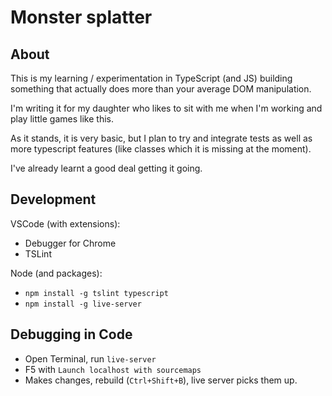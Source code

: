 # Monster splatter

## About

This is my learning / experimentation in TypeScript (and JS) building
something that actually does more than your average DOM manipulation.

I'm writing it for my daughter who likes to sit with me when I'm working
and play little games like this.

As it stands, it is very basic, but I plan to try and integrate tests
as well as more typescript features (like classes which it is missing at the
moment).

I've already learnt a good deal getting it going.

## Development

VSCode (with extensions):

- Debugger for Chrome
- TSLint

Node (and packages):

- `npm install -g tslint typescript`
- `npm install -g live-server`

## Debugging in Code

- Open Terminal, run `live-server`
- F5 with `Launch localhost with sourcemaps`
- Makes changes, rebuild (`Ctrl+Shift+B`), live server picks them up.